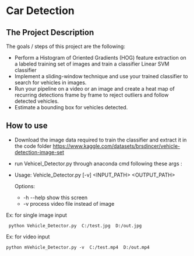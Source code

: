 # Car Detection

The Project Description
---

The goals / steps of this project are the following:

* Perform a Histogram of Oriented Gradients (HOG) feature extraction on a labeled training set of images and train a classifier Linear SVM classifier
* Implement a sliding-window technique and use your trained classifier to search for vehicles in images.
* Run your pipeline on a video or an image and create a heat map of recurring detections frame by frame to reject outliers and follow detected vehicles.
* Estimate a bounding box for vehicles detected.

How to use
---
* Download the image data required to train the classifier and extract it in the code folder https://www.kaggle.com/datasets/brsdincer/vehicle-detection-image-set
* run Vehicel_Detector.py through anaconda cmd following these args :
*   Usage:
        Vehicle_Detector.py [-v] <INPUT_PATH> <OUTPUT_PATH>

    Options:

    * -h --help                          show this screen
    * -v                                 process video file instead of image
                
   Ex: for single image input
   
     python Vehicle_Detector.py  C:/test.jpg  D:/out.jpg


   Ex: for video input
    
    python mVehicle_Detector.py -v  C:/test.mp4  D:/out.mp4      
          
